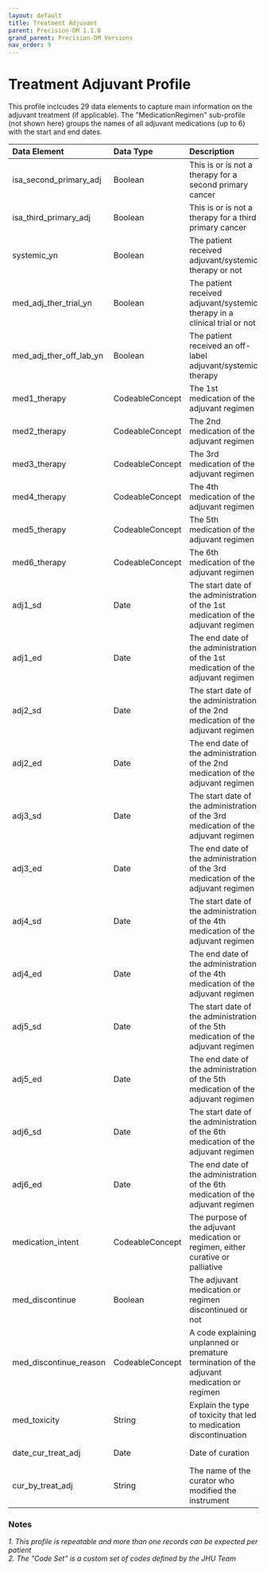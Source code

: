 ```yaml
---
layout: default
title: Treatment Adjuvant
parent: Precision-DM 1.1.0
grand_parent: Precision-DM Versions
nav_order: 9
---
```


# Treatment Adjuvant Profile

This profile inclcudes 29 data elements to capture main information on the adjuvant treatment (if applicable). The "MedicationRegimen" sub-profile (not shown here) groups the names of all adjuvant medications (up to 6) with the start and end dates.


| Data Element | Data Type     | Description | Terminology| Required
|:-------------|:--------------|:------------|:--------|:--------|
isa_second_primary_adj|Boolean|This is or is not a therapy for a second primary cancer|N/A|Required
isa_third_primary_adj|Boolean|This is or is not a therapy for a third primary cancer|N/A|Required
systemic_yn|Boolean|The patient received adjuvant/systemic therapy or not|N/A|Required
med_adj_ther_trial_yn|Boolean|The patient received adjuvant/systemic therapy in a clinical trial or not|N/A|Required
med_adj_ther_off_lab_yn|Boolean|The patient received an off-label adjuvant/systemic therapy|N/A|Required
med1_therapy|CodeableConcept|The 1st medication of the adjuvant regimen|RxNorm|Required
med2_therapy|CodeableConcept|The 2nd medication of the adjuvant regimen|RxNorm|Required
med3_therapy|CodeableConcept|The 3rd medication of the adjuvant regimen|RxNorm|Required
med4_therapy|CodeableConcept|The 4th medication of the adjuvant regimen|RxNorm|Required
med5_therapy|CodeableConcept|The 5th medication of the adjuvant regimen|RxNorm|Required
med6_therapy|CodeableConcept|The 6th medication of the adjuvant regimen|RxNorm|Required
adj1_sd|Date|The start date of the administration of the 1st medication of the adjuvant regimen|N/A|Required
adj1_ed|Date|The end date of the administration of the 1st medication of the adjuvant regimen|N/A|Required
adj2_sd|Date|The start date of the administration of the 2nd medication of the adjuvant regimen|N/A|Required
adj2_ed|Date|The end date of the administration of the 2nd medication of the adjuvant regimen|N/A|Required
adj3_sd|Date|The start date of the administration of the 3rd medication of the adjuvant regimen|N/A|Required
adj3_ed|Date|The end date of the administration of the 3rd medication of the adjuvant regimen|N/A|Required
adj4_sd|Date|The start date of the administration of the 4th medication of the adjuvant regimen|N/A|Required
adj4_ed|Date|The end date of the administration of the 4th medication of the adjuvant regimen|N/A|Required
adj5_sd|Date|The start date of the administration of the 5th medication of the adjuvant regimen|N/A|Required
adj5_ed|Date|The end date of the administration of the 5th medication of the adjuvant regimen|N/A|Required
adj6_sd|Date|The start date of the administration of the 6th medication of the adjuvant regimen|N/A|Required
adj6_ed|Date|The end date of the administration of the 6th medication of the adjuvant regimen|N/A|Required
medication_intent|CodeableConcept|The purpose of the adjuvant medication or regimen, either curative or palliative|SNOMED CT|Required if known
med_discontinue|Boolean|The adjuvant medication or regimen discontinued or not|N/A|Required
med_discontinue_reason|CodeableConcept|A code explaining unplanned or premature termination of the adjuvant medication or regimen|Code Set|Required
med_toxicity|String|Explain the type of toxicity that led to medication discontinuation|N/A|Required
date_cur_treat_adj|Date|Date of curation|N/A|Required if known
cur_by_treat_adj|String|The name of the curator who modified the instrument|N/A|Required if known


### Notes
<em>1. This profile is repeatable and more than one records can be expected per patient</em>\
<em>2. The "Code Set" is a custom set of codes defined by the JHU Team</em>